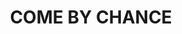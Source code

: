 ---
lastmod: '2025-04-06T06:05:20+00:00'
latitude: -29.958521
layout: suburb
longitude: 147.983033
postcode: '2832'
state: NSW
title: COME BY CHANCE
url: /nsw/come-by-chance/
---